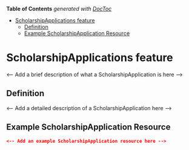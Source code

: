 <!-- START doctoc generated TOC please keep comment here to allow auto update -->
<!-- DON'T EDIT THIS SECTION, INSTEAD RE-RUN doctoc TO UPDATE -->

**Table of Contents** _generated with [DocToc](https://github.com/thlorenz/doctoc)_

- [ScholarshipApplications feature](#scholarshipapplications-feature)
  - [Definition](#definition)
  - [Example ScholarshipApplication Resource](#example-scholarshipapplication-resource)

<!-- END doctoc generated TOC please keep comment here to allow auto update -->

# ScholarshipApplications feature

<-- Add a brief description of what a ScholarshipApplication is here -->

## Definition

<-- Add a detailed description of a ScholarshipApplication here -->

## Example ScholarshipApplication Resource

```json
<-- Add an example ScholarshipApplication resource here -->
```
